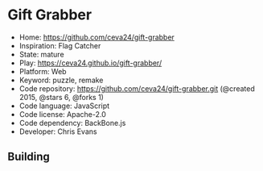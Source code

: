 # Gift Grabber

- Home: https://github.com/ceva24/gift-grabber
- Inspiration: Flag Catcher
- State: mature
- Play: https://ceva24.github.io/gift-grabber/
- Platform: Web
- Keyword: puzzle, remake
- Code repository: https://github.com/ceva24/gift-grabber.git (@created 2015, @stars 6, @forks 1)
- Code language: JavaScript
- Code license: Apache-2.0
- Code dependency: BackBone.js
- Developer: Chris Evans

## Building
